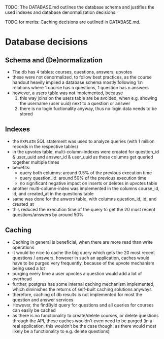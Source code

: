 TODO: The DATABASE.md outlines the database schema and justifies the used indexes and database denormalization decisions.

TODO for merits: Caching decisions are outlined in DATABASE.md.

# Database decisions

## Schema and (De)normalization

- The db has 4 tables: courses, questions, answers, upvotes
- these were not denormalized, to follow best practices, as the course handout heavily implied a database schema mostly following 1:n relations where 1 course has n questions, 1 question has n answers
- however, a users table was not implemented, because
    1. this way joins on the users table are be avoided, when e.g. showing the username (user uuid) next to a question or answer
    2. there is no login fuctionality anyway, thus no login data needs to be stored

## Indexes

- the `EXPLAIN` SQL statement was used to analyze  queries (with 1 million records in the respective tables)
- in the upvotes table, multi-column-indexes were created for question_id & user_uuid and answer_id & user_uuid as these columns get queried together multiple times
- benefits:
    - query both columns: around 0.5% of the previous execution time
    - query question_id: around 50% of the previous execution time
    - no significant negative impact on inserts or deletes in upvotes table
- another multi-column-index was implemented in the columns course_id, id, and created_at in the questions table
- same was done for the anwers table, with columns question_id, id, and created_at
- this reduced the execution time of 
the query to get the 20 most recent questions/answers by around 50%

## Caching

- Caching in general is beneficial, when there are more read than write operations
- it would be nice to cache the big query which gets the 20 most recent questions / answers, however in such an application, caches would have to be purged very frequently, because of the upvote mechanism being used a lot
- purging every time a user upvotes a question would add a lot of overhead
- further, postgres has some internal caching mechanism implemented, which diminishes the returns of self-built caching solutions anyways
- therefore, caching of db results is not implemented for most the question and answer services
- However, the findById query for questions and all queries for courses can easily be cached 
- as there is no functionality to create/delete courses, or delete questions through the API, these caches wouldn't even need to be purged (in a real application, this wouldn't be the case though, as there would most likely be a functionality to e.g. delete questions)